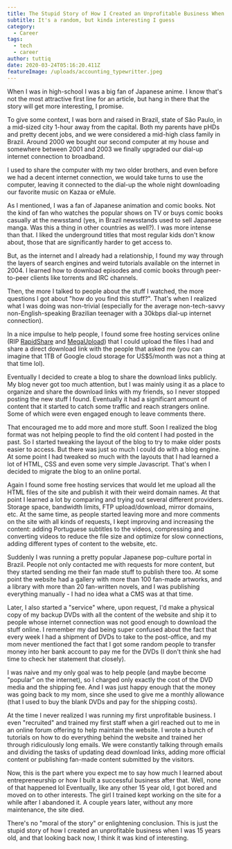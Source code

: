 ```yaml
---
title: The Stupid Story of How I Created an Unprofitable Business When I Was 15
subtitle: It's a random, but kinda interesting I guess
category:
  - Career
tags:
  - tech
  - career
author: tuttiq
date: 2020-03-24T05:16:20.411Z
featureImage: /uploads/accounting_typewritter.jpeg
---
```

When I was in high-school I was a big fan of Japanese anime. I know that's not the most attractive first line for an article, but hang in there that the story will get more interesting, I promise.

To give some context, I was born and raised in Brazil, state of São Paulo, in a mid-sized city 1-hour away from the capital. Both my parents have pHDs and pretty decent jobs, and we were considered a mid-high class family in Brazil. Around 2000 we bought our second computer at my house and somewhere between 2001 and 2003 we finally upgraded our dial-up internet connection to broadband.

I used to share the computer with my two older brothers, and even before we had a decent internet connection, we would take turns to use the computer, leaving it connected to the dial-up the whole night downloading our favorite music on Kazaa or eMule.

As I mentioned, I was a fan of Japanese animation and comic books. Not the kind of fan who watches the popular shows on TV or buys comic books casually at the newsstand (yes, in Brazil newsstands used to sell Japanese manga. Was this a thing in other countries as well?). I was more intense than that. I liked the underground titles that most regular kids don't know about, those that are significantly harder to get access to.

But, as the internet and I already had a relationship, I found my way through the layers of search engines and weird tutorials available on the internet in 2004. I learned how to download episodes and comic books through peer-to-peer clients like torrents and IRC channels.

Then, the more I talked to people about the stuff I watched, the more questions I got about "how do you find this stuff?". That's when I realized what I was doing was non-trivial (especially for the average non-tech-savvy non-English-speaking Brazilian teenager with a 30kbps dial-up internet connection).

In a nice impulse to help people, I found some free hosting services online (RIP [RapidShare](https://en.wikipedia.org/wiki/RapidShare) and [MegaUpload](https://en.wikipedia.org/wiki/Megaupload)) that I could upload the files I had and share a direct download link with the people that asked me (you can imagine that 1TB of Google cloud storage for US$5/month was not a thing at that time lol).

Eventually I decided to create a blog to share the download links publicly. My blog never got too much attention, but I was mainly using it as a place to organize and share the download links with my friends, so I never stopped posting the new stuff I found. Eventually it had a significant amount of content that it started to catch some traffic and reach strangers online. Some of which were even engaged enough to leave comments there.

That encouraged me to add more and more stuff. Soon I realized the blog format was not helping people to find the old content I had posted in the past. So I started tweaking the layout of the blog to try to make older posts easier to access. But there was just so much I could do with a blog engine. At some point I had tweaked so much with the layouts that I had learned a lot of HTML, CSS and even some very simple Javascript. That's when I decided to migrate the blog to an online portal.

Again I found some free hosting services that would let me upload all the HTML files of the site and publish it with their weird domain names. At that point I learned a lot by comparing and trying out several different providers. Storage space, bandwidth limits, FTP upload/download, mirror domains, etc. At the same time, as people started leaving more and more comments on the site with all kinds of requests, I kept improving and increasing the content: adding Portuguese subtitles to the videos, compressing and converting videos to reduce the file size and optimize for slow connections, adding different types of content to the website, etc.

Suddenly I was running a pretty popular Japanese pop-culture portal in Brazil. People not only contacted me with requests for more content, but they started sending me their fan made stuff to publish there too. At some point the website had a gallery with more than 100 fan-made artworks, and a library with more than 20 fan-written novels, and I was publishing everything manually - I had no idea what a CMS was at that time.

Later, I also started a "service" where, upon request, I'd make a physical copy of my backup DVDs with all the content of the website and ship it to people whose internet connection was not good enough to download the stuff online. I remember my dad being super confused about the fact that every week I had a shipment of DVDs to take to the post-office, and my mom never mentioned the fact that I got some random people to transfer money into her bank account to pay me for the DVDs (I don't think she had time to check her statement that closely).

I was naive and my only goal was to help people (and maybe become "popular" on the internet), so I charged only exactly the cost of the DVD media and the shipping fee. And I was just happy enough that the money was going back to my mom, since she used to give me a monthly allowance (that I used to buy the blank DVDs and pay for the shipping costs).

At the time I never realized I was running my first unprofitable business. I even "recruited" and trained my first staff when a girl reached out to me in an online forum offering to help maintain the website. I wrote a bunch of tutorials on how to do everything behind the website and trained her through ridiculously long emails. We were constantly talking through emails and dividing the tasks of updating dead download links, adding more official content or publishing fan-made content submitted by the visitors.

Now, this is the part where you expect me to say how much I learned about entrepreneurship or how I built a successful business after that. Well, none of that happened lol Eventually, like any other 15 year old, I got bored and moved on to other interests. The girl I trained kept working on the site for a while after I abandoned it. A couple years later, without any more maintenance, the site died.

There's no "moral of the story" or enlightening conclusion. This is just the stupid story of how I created an unprofitable business when I was 15 years old, and that looking back now, I think it was kind of interesting.